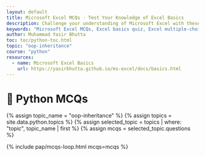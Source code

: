 ```yaml
---
layout: default
title: Microsoft Excel MCQs - Test Your Knowledge of Excel Basics
description: Challenge your understanding of Microsoft Excel with these multiple-choice questions. Covering topics like worksheets, workbooks, formulas, shortcuts, and data entry, this quiz is perfect for beginners to assess and improve their Excel skills.
keywords: "Microsoft Excel MCQs, Excel basics quiz, Excel multiple-choice questions, Excel worksheets and workbooks, Excel formulas quiz, Excel shortcuts test, Excel data entry practice, beginner Excel quiz, Excel fundamentals assessment, Microsoft Excel skills test"
author: Muhammad Yasir Bhutta
toc: toc/python-toc.html
topic: "oop-inheritance"
course: "python"
resources:
  - name: Microsoft Excel Basics
    url: https://yasirbhutta.github.io/ms-excel/docs/basics.html
---
```


<h1>🐍 Python MCQs</h1>

<!-- {% assign mcqs = site.data.python.mcqs.questions %}
{% include pap/mcqs-loop.html mcqs=mcqs %} -->

{% assign topic_name = "oop-inheritance" %}
{% assign topics = site.data.python.topics %}
{% assign selected_topic = topics | where: "topic", topic_name | first %}
{% assign mcqs = selected_topic.questions %}
<!-- include file -->
{% include pap/mcqs-loop.html mcqs=mcqs %}

<!-- <h1>{{ site.data.python.mcqs.course }} Questions</h1>

{% assign topic_to_display = "oop-inheritance" % -->

<!-- {% for topic in site.data.python.mcqs.topics %}
  {% if topic.topic == topic_to_display %}
    <h2>{{ topic.topic }}</h2>
    <ul>
      {% for question in topic.questions %}
        <li>
          <strong>{{ question.question }}</strong> <br>
          <p><em>Difficulty: {{ question.difficulty }}</em></p>
          <ul>
            {% for option in question.options %}
              <li>{{ option }}</li>
            {% endfor %}
          </ul>
          <p><strong>Answer:</strong> {{ question.answer }}</p>
          <p><em>{{ question.explanation }}</em></p>
        </li>
      {% endfor %}
    </ul>
  {% endif %}
{% endfor %} -->





<!-- ---

### **4. What will be the output of the following code?**

```python
class Parent:
    def greet(self):
        print("Hello from Parent")

class Child(Parent):
    def greet(self):
        print("Hello from Child")

obj = Child()
obj.greet()
```

- A) `Hello from Parent`  
- B) `Hello from Child`  
- C) `Error: greet() is not defined`  
- D) `None`  

**Answer**: B) `Hello from Child`  

---

### **5. What type of inheritance is demonstrated in the following code?**

```python
class A:
    pass

class B(A):
    pass

class C(B):
    pass
```

- A) Single Inheritance  
- B) Multilevel Inheritance  
- C) Multiple Inheritance  
- D) Hierarchical Inheritance  

**Answer**: B) Multilevel Inheritance  

---

### **6. What will be the output of the following code?**

```python
class Product:
    def __init__(self, name, price):
        self.name = name
        self.price = price

    def apply_discount(self, discount):
        self.price -= self.price * (discount / 100)

class DigitalProduct(Product):
    def apply_discount(self, discount):
        super().apply_discount(discount)
        print(f"Discount applied to {self.name}")

ebook = DigitalProduct("E-Book", 50)
ebook.apply_discount(10)
print(ebook.price)
```

- A) `Discount applied to E-Book`  
     `50`  
- B) `Discount applied to E-Book`  
     `45.0`  
- C) `50`  
- D) `45.0`  

**Answer**: B) `Discount applied to E-Book`  
     `45.0`  

---

### **8. What will be the output of the following code?**

```python
class A:
    def display(self):
        print("A's display")

class B(A):
    def display(self):
        print("B's display")
        super().display()

obj = B()
obj.display()
```

- A) `A's display`  
- B) `B's display`  
- C) `B's display`  
     `A's display`  
- D) `Error: display() is not defined`  

**Answer**: C) `B's display`  
     `A's display`  

---

### **9. Which of the following is an example of hierarchical inheritance?**
- A)  
```python
class A:
    pass

class B(A):
    pass

class C(B):
    pass
```
- B)  
```python
class A:
    pass

class B(A):
    pass

class C(A):
    pass
```
- C)  
```python
class A:
    pass

class B:
    pass

class C(A, B):
    pass
```
- D)  
```python
class A:
    pass

class B:
    pass

class C:
    pass
```

**Answer**: B)  
```python
class A:
    pass

class B(A):
    pass

class C(A):
    pass
```
 -->
